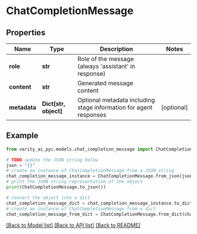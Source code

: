 # ChatCompletionMessage


## Properties

Name | Type | Description | Notes
------------ | ------------- | ------------- | -------------
**role** | **str** | Role of the message (always &#39;assistant&#39; in response) | 
**content** | **str** | Generated message content | 
**metadata** | **Dict[str, object]** | Optional metadata including stage information for agent responses | [optional] 

## Example

```python
from verity_ai_pyc.models.chat_completion_message import ChatCompletionMessage

# TODO update the JSON string below
json = "{}"
# create an instance of ChatCompletionMessage from a JSON string
chat_completion_message_instance = ChatCompletionMessage.from_json(json)
# print the JSON string representation of the object
print(ChatCompletionMessage.to_json())

# convert the object into a dict
chat_completion_message_dict = chat_completion_message_instance.to_dict()
# create an instance of ChatCompletionMessage from a dict
chat_completion_message_from_dict = ChatCompletionMessage.from_dict(chat_completion_message_dict)
```
[[Back to Model list]](../README.md#documentation-for-models) [[Back to API list]](../README.md#documentation-for-api-endpoints) [[Back to README]](../README.md)


